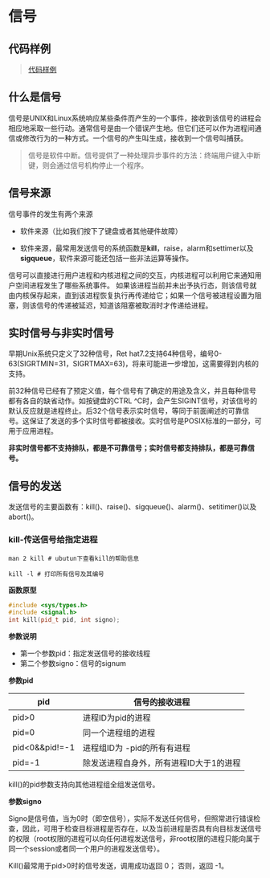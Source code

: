 # 信号

## 代码样例

> [代码样例](https://github.com/fjnucym/LinuxSystemCallDemo/blob/master/project/signal_demo.cpp)

## 什么是信号

信号是UNIX和Linux系统响应某些条件而产生的一个事件，接收到该信号的进程会相应地采取一些行动。通常信号是由一个错误产生地。但它们还可以作为进程间通信或修改行为的一种方式。一个信号的产生叫生成，接收到一个信号叫捕获。

> 信号是软件中断。信号提供了一种处理异步事件的方法：终端用户键入中断键，则会通过信号机构停止一个程序。

## 信号来源

信号事件的发生有两个来源

- 软件来源（比如我们按下了键盘或者其他硬件故障）

- 软件来源，最常用发送信号的系统函数是**kill**，raise，alarm和settimer以及**sigqueue**，软件来源可能还包括一些非法运算等操作。

信号可以直接进行用户进程和内核进程之间的交互，内核进程可以利用它来通知用户空间进程发生了哪些系统事件。
如果该进程当前并未出予执行态，则该信号就由内核保存起来，直到该进程恢复执行再传递给它；如果一个信号被进程设置为阻塞，则该信号的传递被延迟，知道该阻塞被取消时才传递给进程。

## 实时信号与非实时信号

早期Unix系统只定义了32种信号，Ret hat7.2支持64种信号，编号0-63(SIGRTMIN=31，SIGRTMAX=63)，将来可能进一步增加，这需要得到内核的支持。

前32种信号已经有了预定义值，每个信号有了确定的用途及含义，并且每种信号都有各自的缺省动作。如按键盘的CTRL ^C时，会产生SIGINT信号，对该信号的默认反应就是进程终止。后32个信号表示实时信号，等同于前面阐述的可靠信号。这保证了发送的多个实时信号都被接收。实时信号是POSIX标准的一部分，可用于应用进程。

**非实时信号都不支持排队，都是不可靠信号；实时信号都支持排队，都是可靠信号。**

## 信号的发送

发送信号的主要函数有：kill()、raise()、sigqueue()、alarm()、setitimer()以及abort()。

### kill-传送信号给指定进程

```shell
man 2 kill # ubutun下查看kill的帮助信息
```

```shell
kill -l	# 打印所有信号及其编号
```

**函数原型**

```c++
#include <sys/types.h>
#include <signal.h>
int kill(pid_t pid, int signo);
```

**参数说明**

- 第一个参数pid：指定发送信号的接收线程
- 第二个参数signo：信号的signum

**参数pid**

| pid            | 信号的接收进程                          |
| -------------- | --------------------------------------- |
| pid>0          | 进程ID为pid的进程                       |
| pid=0          | 同一个进程组的进程                      |
| pid<0&&pid!=-1 | 进程组ID为 -pid的所有有进程             |
| pid=-1         | 除发送进程自身外，所有进程ID大于1的进程 |

kill()的pid参数支持向其他进程组全组发送信号。

**参数signo**

Signo是信号值，当为0时（即空信号），实际不发送任何信号，但照常进行错误检查，因此，可用于检查目标进程是否存在，以及当前进程是否具有向目标发送信号的权限（root权限的进程可以向任何进程发送信号，非root权限的进程只能向属于同一个session或者同一个用户的进程发送信号）。

Kill()最常用于pid>0时的信号发送，调用成功返回 0； 否则，返回 -1。



